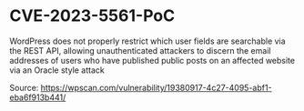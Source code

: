 # CVE-2023-5561-PoC
WordPress does not properly restrict which user fields are searchable via the REST API, allowing unauthenticated attackers to discern the email addresses of users who have published public posts on an affected website via an Oracle style attack

Source:
https://wpscan.com/vulnerability/19380917-4c27-4095-abf1-eba6f913b441/
